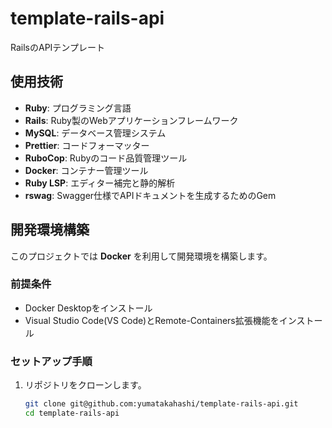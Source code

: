 # template-rails-api

RailsのAPIテンプレート

## 使用技術

- **Ruby**: プログラミング言語
- **Rails**: Ruby製のWebアプリケーションフレームワーク
- **MySQL**: データベース管理システム
- **Prettier**: コードフォーマッター
- **RuboCop**: Rubyのコード品質管理ツール
- **Docker**: コンテナー管理ツール
- **Ruby LSP**: エディター補完と静的解析
- **rswag**: Swagger仕様でAPIドキュメントを生成するためのGem

## 開発環境構築

このプロジェクトでは **Docker** を利用して開発環境を構築します。

### 前提条件

- Docker Desktopをインストール
- Visual Studio Code(VS Code)とRemote-Containers拡張機能をインストール

### セットアップ手順

1. リポジトリをクローンします。

    ```bash
    git clone git@github.com:yumatakahashi/template-rails-api.git
    cd template-rails-api
    ```

2. VS CodeでReopen in Containerを選択して、Dev Containerを開く

## 開発サーバーの起動 (Dev Container内)

開発サーバーを起動するには、Dev Container内で以下のコマンドを実行します

```bash
bundle exec rails s
```

開発サーバーは <http://localhost:3000> で確認できます

## テスト方法 (Dev Container内)

以下のコマンドを実行してテストを実行します

```bash
bundle exec rspec
```

## APIドキュメント生成方法 (Dev Container内)

Swaggerを使用してAPIのドキュメントを生成します。以下のコマンドでAPIドキュメントを生成できます。

```bash
bundle exec rake rswag:specs:swaggerize
```

APIドキュメントは <http://localhost:3000/api-docs> で確認できます

## デプロイ、リリース方法

TODO:
